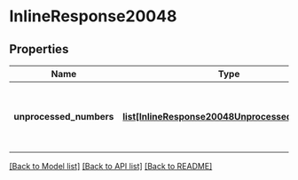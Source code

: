 # InlineResponse20048

## Properties
Name | Type | Description | Notes
------------ | ------------- | ------------- | -------------
**unprocessed_numbers** | [**list[InlineResponse20048UnprocessedNumbers]**](InlineResponse20048UnprocessedNumbers.md) | The information about unprocessed phone numbers. | [optional] 

[[Back to Model list]](../README.md#documentation-for-models) [[Back to API list]](../README.md#documentation-for-api-endpoints) [[Back to README]](../README.md)

